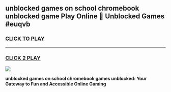 
## unblocked games on school chromebook unblocked game Play Online 👋 Unblocked Games #euqvb
<h3>
<a href="https://premium.freeplayer.one?title=unblocked_games_on_school_chromebook&ref=21F">CLICK TO PLAY</a></h3>
<hr>

<h3>
<a href="https://premium.freeplayer.one?title=unblocked_games_on_school_chromebook&ref=21F">CLICK 2 PLAY</a>
  
</h3>

<a href="https://premium.freeplayer.one?title=unblocked_games_on_school_chromebook&ref=21F/"><img src="https://clearcache.store/games.png"></a>


**unblocked games on school chromebook games unblocked: Your Gateway to Fun and Accessible Online Gaming**
